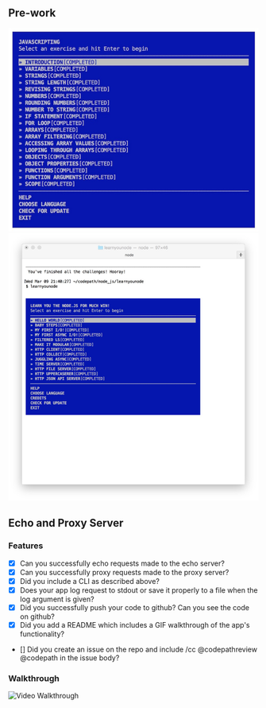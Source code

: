 ## Pre-work

![javascripting](javascripting.jpg)
![learnyounode](learnyounode.jpg)

## Echo and Proxy Server

### Features

* [x] Can you successfully echo requests made to the echo server?
* [x] Can you successfully proxy requests made to the proxy server?
* [x] Did you include a CLI as described above?
* [x] Does your app log request to stdout or save it properly to a file when the log argument is given?
* [x] Did you successfully push your code to github? Can you see the code on github?
* [x] Did you add a README which includes a GIF walkthrough of the app's functionality?
* [] Did you create an issue on the repo and include /cc @codepathreview @codepath in the issue body?

### Walkthrough

![Video Walkthrough](proxy-echo-server-demo.gif)